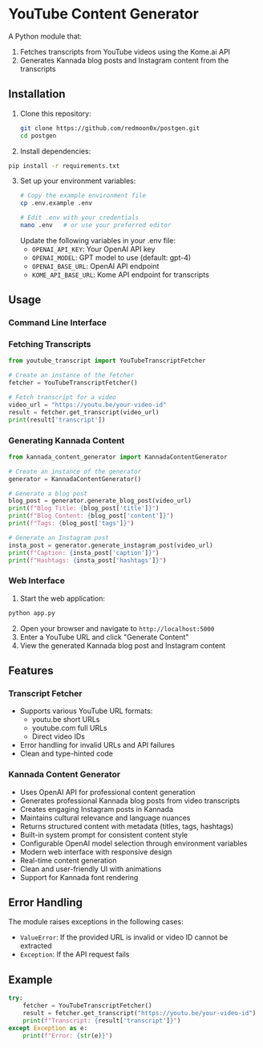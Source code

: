 # YouTube Content Generator

A Python module that:
1. Fetches transcripts from YouTube videos using the Kome.ai API
2. Generates Kannada blog posts and Instagram content from the transcripts

## Installation

1. Clone this repository:
   ```bash
   git clone https://github.com/redmoon0x/postgen.git
   cd postgen
   ```

2. Install dependencies:
```bash
pip install -r requirements.txt
```
3. Set up your environment variables:
   ```bash
   # Copy the example environment file
   cp .env.example .env
   
   # Edit .env with your credentials
   nano .env   # or use your preferred editor
   ```
   Update the following variables in your .env file:
   - `OPENAI_API_KEY`: Your OpenAI API key
   - `OPENAI_MODEL`: GPT model to use (default: gpt-4)
   - `OPENAI_BASE_URL`: OpenAI API endpoint
   - `KOME_API_BASE_URL`: Kome API endpoint for transcripts

## Usage

### Command Line Interface

### Fetching Transcripts
```python
from youtube_transcript import YouTubeTranscriptFetcher

# Create an instance of the fetcher
fetcher = YouTubeTranscriptFetcher()

# Fetch transcript for a video
video_url = "https://youtu.be/your-video-id"
result = fetcher.get_transcript(video_url)
print(result['transcript'])
```

### Generating Kannada Content
```python
from kannada_content_generator import KannadaContentGenerator

# Create an instance of the generator
generator = KannadaContentGenerator()

# Generate a blog post
blog_post = generator.generate_blog_post(video_url)
print(f"Blog Title: {blog_post['title']}")
print(f"Blog Content: {blog_post['content']}")
print(f"Tags: {blog_post['tags']}")

# Generate an Instagram post
insta_post = generator.generate_instagram_post(video_url)
print(f"Caption: {insta_post['caption']}")
print(f"Hashtags: {insta_post['hashtags']}")
```

### Web Interface
1. Start the web application:
```bash
python app.py
```
2. Open your browser and navigate to `http://localhost:5000`
3. Enter a YouTube URL and click "Generate Content"
4. View the generated Kannada blog post and Instagram content

## Features

### Transcript Fetcher
- Supports various YouTube URL formats:
  - youtu.be short URLs
  - youtube.com full URLs
  - Direct video IDs
- Error handling for invalid URLs and API failures
- Clean and type-hinted code

### Kannada Content Generator
- Uses OpenAI API for professional content generation
- Generates professional Kannada blog posts from video transcripts
- Creates engaging Instagram posts in Kannada
- Maintains cultural relevance and language nuances
- Returns structured content with metadata (titles, tags, hashtags)
- Built-in system prompt for consistent content style
- Configurable OpenAI model selection through environment variables
- Modern web interface with responsive design
- Real-time content generation
- Clean and user-friendly UI with animations
- Support for Kannada font rendering

## Error Handling

The module raises exceptions in the following cases:
- `ValueError`: If the provided URL is invalid or video ID cannot be extracted
- `Exception`: If the API request fails

## Example

```python
try:
    fetcher = YouTubeTranscriptFetcher()
    result = fetcher.get_transcript("https://youtu.be/your-video-id")
    print(f"Transcript: {result['transcript']}")
except Exception as e:
    print(f"Error: {str(e)}")
